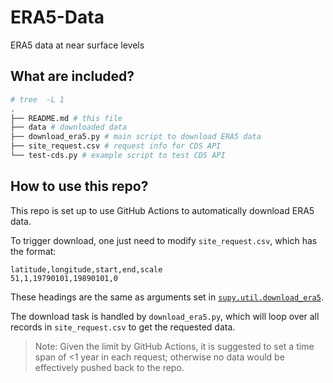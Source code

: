 # ERA5-Data
ERA5 data at near surface levels

## What are included?

``` bash
# tree  -L 1
.
├── README.md # this file
├── data # downloaded data
├── download_era5.py # main script to download ERA5 data
├── site_request.csv # request info for CDS API
└── test-cds.py # example script to test CDS API

```

## How to use this repo?

This repo is set up to use GitHub Actions to automatically download ERA5 data.

To trigger download, one just need to modify `site_request.csv`, which has the format:

```csv
latitude,longitude,start,end,scale
51,1,19790101,19890101,0
```

These headings are the same as arguments set in [`supy.util.download_era5`](https://supy.readthedocs.io/en/latest/api/supy.util/supy.util.download_era5.html#supy.util.download_era5).

The download task is handled by `download_era5.py`, which will loop over all records in `site_request.csv` to get the requested data.

> Note:
> Given the limit by GitHub Actions, it is suggested to set a time span of <1 year in each request; otherwise no data would be effectively pushed back to the repo.

